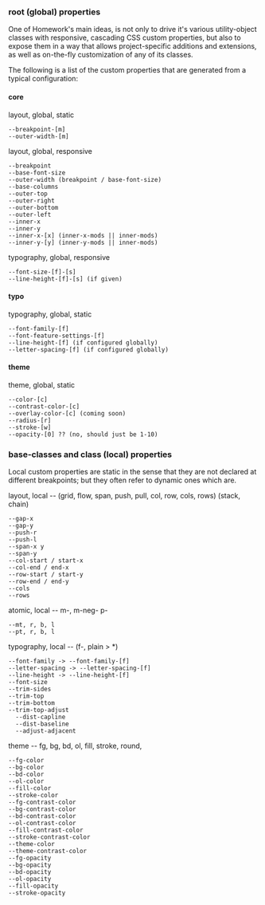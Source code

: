 ### root (global) properties

One of Homework's main ideas, is not only to drive it's various utility-object classes with responsive, cascading CSS custom properties, but also to expose them in a way that allows project-specific additions and extensions, as well as on-the-fly customization of any of its classes.

The following is a list of the custom properties that are generated from a typical configuration:

#### core

layout, global, static

    --breakpoint-[m]
    --outer-width-[m]

layout, global, responsive

    --breakpoint
    --base-font-size
    --outer-width (breakpoint / base-font-size)
    --base-columns
    --outer-top
    --outer-right
    --outer-bottom
    --outer-left
    --inner-x
    --inner-y
    --inner-x-[x] (inner-x-mods || inner-mods)
    --inner-y-[y] (inner-y-mods || inner-mods)

typography, global, responsive

    --font-size-[f]-[s]
    --line-height-[f]-[s] (if given)

#### typo

typography, global, static

    --font-family-[f]
    --font-feature-settings-[f]
    --line-height-[f] (if configured globally)
    --letter-spacing-[f] (if configured globally)

#### theme

theme, global, static

    --color-[c]
    --contrast-color-[c]
    --overlay-color-[c] (coming soon)
    --radius-[r]
    --stroke-[w]
    --opacity-[0] ?? (no, should just be 1-10)

### base-classes and class (local) properties

Local custom properties are static in the sense that they are not declared at different breakpoints; but they often refer to dynamic ones which are.

layout, local -- (grid, flow, span, push, pull, col, row, cols, rows) (stack, chain)

    --gap-x
    --gap-y
    --push-r
    --push-l
    --span-x y
    --span-y
    --col-start / start-x
    --col-end / end-x
    --row-start / start-y
    --row-end / end-y
    --cols
    --rows

atomic, local -- m-, m-neg- p-

    --mt, r, b, l
    --pt, r, b, l

typography, local -- (f-, plain > *)

    --font-family -> --font-family-[f]
    --letter-spacing -> --letter-spacing-[f]
    --line-height -> --line-height-[f]
    --font-size
    --trim-sides
    --trim-top
    --trim-bottom
    --trim-top-adjust
      --dist-capline
      --dist-baseline
      --adjust-adjacent

theme -- fg, bg, bd, ol, fill, stroke, round,

    --fg-color
    --bg-color
    --bd-color
    --ol-color
    --fill-color
    --stroke-color
    --fg-contrast-color
    --bg-contrast-color
    --bd-contrast-color
    --ol-contrast-color
    --fill-contrast-color
    --stroke-contrast-color
    --theme-color
    --theme-contrast-color
    --fg-opacity
    --bg-opacity
    --bd-opacity
    --ol-opacity
    --fill-opacity
    --stroke-opacity
